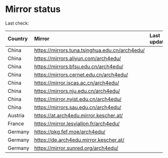 <script src="./time.js"></script>
# Mirror status
Last check: <script type="text/javascript">localize(1716099820.8148577);</script>

|Country|Mirror|Last update|
|:------|:-----|:----------|
|China|https://mirrors.tuna.tsinghua.edu.cn/arch4edu/|<script type="text/javascript">localize(1716057476);</script>|
|China|https://mirrors.aliyun.com/arch4edu/|<script type="text/javascript">localize(1716057476);</script>|
|China|https://mirrors.bfsu.edu.cn/arch4edu/|<script type="text/javascript">localize(1716057476);</script>|
|China|https://mirrors.cernet.edu.cn/arch4edu/|<script type="text/javascript">localize(1716057476);</script>|
|China|https://mirror.iscas.ac.cn/arch4edu/|<script type="text/javascript">localize(1716057476);</script>|
|China|https://mirrors.nju.edu.cn/arch4edu/|<script type="text/javascript">localize(1716057476);</script>|
|China|https://mirror.nyist.edu.cn/arch4edu/|<script type="text/javascript">localize(1716057476);</script>|
|China|https://mirrors.sau.edu.cn/arch4edu/|<script type="text/javascript">localize(1716057476);</script>|
|Austria|https://at.arch4edu.mirror.kescher.at/|<script type="text/javascript">localize(1716057476);</script>|
|France|https://mirror.lesviallon.fr/arch4edu/|<script type="text/javascript">localize(1716057476);</script>|
|Germany|https://pkg.fef.moe/arch4edu/|<script type="text/javascript">localize(1716057476);</script>|
|Germany|https://de.arch4edu.mirror.kescher.at/|<script type="text/javascript">localize(1716057476);</script>|
|Germany|https://mirror.sunred.org/arch4edu/|<script type="text/javascript">localize(1716057476);</script>|

<script src="./tablefilter/tablefilter.js"></script>
<script src="./table.js"></script>